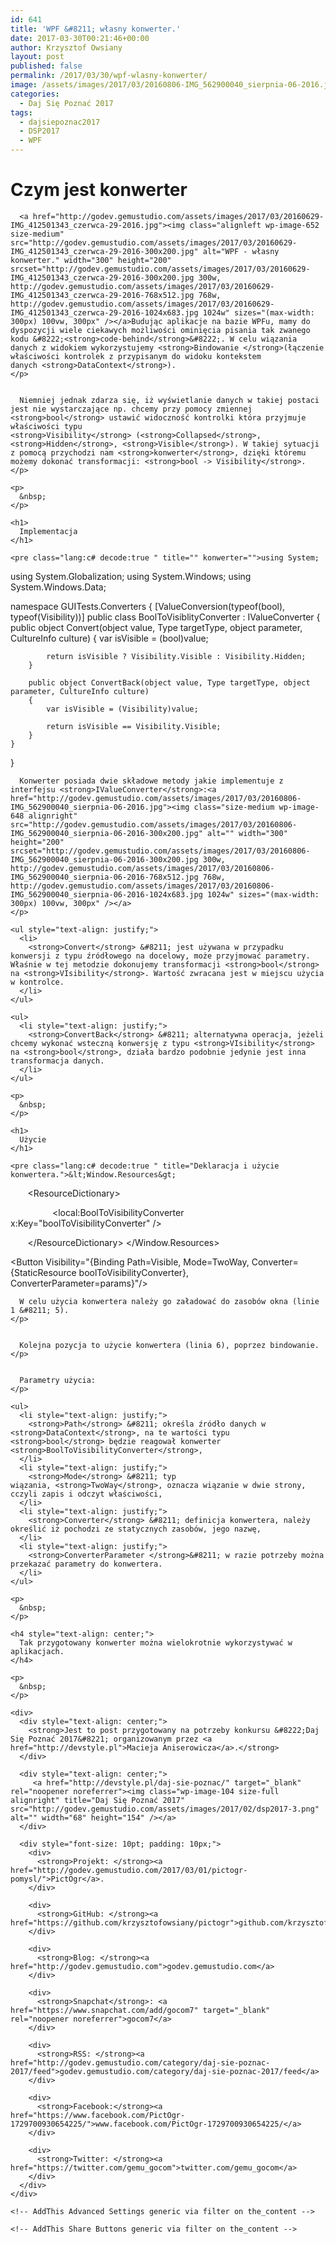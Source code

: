 ```yaml
---
id: 641
title: 'WPF &#8211; własny konwerter.'
date: 2017-03-30T00:21:46+00:00
author: Krzysztof Owsiany
layout: post
published: false
permalink: /2017/03/30/wpf-wlasny-konwerter/
image: /assets/images/2017/03/20160806-IMG_562900040_sierpnia-06-2016.jpg
categories:
  - Daj Się Poznać 2017
tags:
  - dajsiepoznac2017
  - DSP2017
  - WPF
---
```

<div id="dslc-theme-content">
  <div id="dslc-theme-content-inner">
    <h1>
      Czym jest konwerter
    </h1>
    

      <a href="http://godev.gemustudio.com/assets/images/2017/03/20160629-IMG_412501343_czerwca-29-2016.jpg"><img class="alignleft wp-image-652 size-medium" src="http://godev.gemustudio.com/assets/images/2017/03/20160629-IMG_412501343_czerwca-29-2016-300x200.jpg" alt="WPF - własny konwerter." width="300" height="200" srcset="http://godev.gemustudio.com/assets/images/2017/03/20160629-IMG_412501343_czerwca-29-2016-300x200.jpg 300w, http://godev.gemustudio.com/assets/images/2017/03/20160629-IMG_412501343_czerwca-29-2016-768x512.jpg 768w, http://godev.gemustudio.com/assets/images/2017/03/20160629-IMG_412501343_czerwca-29-2016-1024x683.jpg 1024w" sizes="(max-width: 300px) 100vw, 300px" /></a>Budując aplikacje na bazie WPFu, mamy do dyspozycji wiele ciekawych możliwości ominięcia pisania tak zwanego kodu &#8222;<strong>code-behind</strong>&#8222;. W celu wiązania danych z widokiem wykorzystujemy <strong>Bindowanie </strong>(łączenie właściwości kontrolek z przypisanym do widoku kontekstem danych <strong>DataContext</strong>).
    </p>
    

      Niemniej jednak zdarza się, iż wyświetlanie danych w takiej postaci jest nie wystarczające np. chcemy przy pomocy zmiennej <strong>bool</strong> ustawić widoczność kontrolki która przyjmuje właściwości typu <strong>Visibility</strong> (<strong>Collapsed</strong>, <strong>Hidden</strong>, <strong>Visible</strong>). W takiej sytuacji z pomocą przychodzi nam <strong>konwerter</strong>, dzięki któremu możemy dokonać transformacji: <strong>bool -> Visibility</strong>.
    </p>
    
    <p>
      &nbsp;
    </p>
    
    <h1>
      Implementacja
    </h1>
    
    <pre class="lang:c# decode:true " title="" konwerter="">using System;
using System.Globalization;
using System.Windows;
using System.Windows.Data;

namespace GUITests.Converters
{
	[ValueConversion(typeof(bool), typeof(Visibility))]
	public class BoolToVisiblityConverter : IValueConverter
	{
		public object Convert(object value, Type targetType, object parameter, CultureInfo culture)
		{
			var isVisible = (bool)value;

			return isVisible ? Visibility.Visible : Visibility.Hidden;
		}

		public object ConvertBack(object value, Type targetType, object parameter, CultureInfo culture)
		{
			var isVisible = (Visibility)value;

			return isVisible == Visibility.Visible;
		}
	}
}</pre>
    

      Konwerter posiada dwie składowe metody jakie implementuje z interfejsu <strong>IValueConverter</strong>:<a href="http://godev.gemustudio.com/assets/images/2017/03/20160806-IMG_562900040_sierpnia-06-2016.jpg"><img class="size-medium wp-image-648 alignright" src="http://godev.gemustudio.com/assets/images/2017/03/20160806-IMG_562900040_sierpnia-06-2016-300x200.jpg" alt="" width="300" height="200" srcset="http://godev.gemustudio.com/assets/images/2017/03/20160806-IMG_562900040_sierpnia-06-2016-300x200.jpg 300w, http://godev.gemustudio.com/assets/images/2017/03/20160806-IMG_562900040_sierpnia-06-2016-768x512.jpg 768w, http://godev.gemustudio.com/assets/images/2017/03/20160806-IMG_562900040_sierpnia-06-2016-1024x683.jpg 1024w" sizes="(max-width: 300px) 100vw, 300px" /></a>
    </p>
    
    <ul style="text-align: justify;">
      <li>
        <strong>Convert</strong> &#8211; jest używana w przypadku konwersji z typu źródłowego na docelowy, może przyjmować parametry. Właśnie w tej metodzie dokonujemy transformacji <strong>bool</strong> na <strong>VIsibility</strong>. Wartość zwracana jest w miejscu użycia w kontrolce.
      </li>
    </ul>
    
    <ul>
      <li style="text-align: justify;">
        <strong>ConvertBack</strong> &#8211; alternatywna operacja, jeżeli chcemy wykonać wsteczną konwersję z typu <strong>VIsibility</strong> na <strong>bool</strong>, działa bardzo podobnie jedynie jest inna transformacja danych.
      </li>
    </ul>
    
    <p>
      &nbsp;
    </p>
    
    <h1>
      Użycie
    </h1>
    
    <pre class="lang:c# decode:true " title="Deklaracja i użycie konwertera.">&lt;Window.Resources&gt;

       &lt;ResourceDictionary&gt;

                 &lt;local:BoolToVisibilityConverter x:Key="boolToVisibilityConverter" /&gt;

       &lt;/ResourceDictionary&gt;
&lt;/Window.Resources&gt;

&lt;Button Visibility="{Binding Path=Visible, Mode=TwoWay, Converter={StaticResource boolToVisibilityConverter}, ConverterParameter=params}"/&gt;</pre>
    

      W celu użycia konwertera należy go załadować do zasobów okna (linie 1 &#8211; 5).
    </p>
    

      Kolejna pozycja to użycie konwertera (linia 6), poprzez bindowanie.
    </p>
    

      Parametry użycia:
    </p>
    
    <ul>
      <li style="text-align: justify;">
        <strong>Path</strong> &#8211; określa źródło danych w <strong>DataContext</strong>, na te wartości typu <strong>bool</strong> będzie reagował konwerter <strong>BoolToVisibilityConverter</strong>,
      </li>
      <li style="text-align: justify;">
        <strong>Mode</strong> &#8211; typ wiązania, <strong>TwoWay</strong>, oznacza wiązanie w dwie strony, cczyli zapis i odczyt właściwości,
      </li>
      <li style="text-align: justify;">
        <strong>Converter</strong> &#8211; definicja konwertera, należy określić iż pochodzi ze statycznych zasobów, jego nazwę,
      </li>
      <li style="text-align: justify;">
        <strong>ConverterParameter </strong>&#8211; w razie potrzeby można przekazać parametry do konwertera.
      </li>
    </ul>
    
    <p>
      &nbsp;
    </p>
    
    <h4 style="text-align: center;">
      Tak przygotowany konwerter można wielokrotnie wykorzystywać w aplikacjach.
    </h4>
    
    <p>
      &nbsp;
    </p>
    
    <div>
      <div style="text-align: center;">
        <strong>Jest to post przygotowany na potrzeby konkursu &#8222;Daj Się Poznać 2017&#8221; organizowanym przez <a href="http://devstyle.pl">Macieja Aniserowicza</a>.</strong>
      </div>
      
      <div style="text-align: center;">
         <a href="http://devstyle.pl/daj-sie-poznac/" target="_blank" rel="noopener noreferrer"><img class="wp-image-104 size-full alignright" title="Daj Się Poznać 2017" src="http://godev.gemustudio.com/assets/images/2017/02/dsp2017-3.png" alt="" width="68" height="154" /></a>
      </div>
      
      <div style="font-size: 10pt; padding: 10px;">
        <div>
          <strong>Projekt: </strong><a href="http://godev.gemustudio.com/2017/03/01/pictogr-pomysl/">PictOgr</a>.
        </div>
        
        <div>
          <strong>GitHub: </strong><a href="https://github.com/krzysztofowsiany/pictogr">github.com/krzysztofowsiany/pictogr</a>
        </div>
        
        <div>
          <strong>Blog: </strong><a href="http://godev.gemustudio.com">godev.gemustudio.com</a>
        </div>
        
        <div>
          <strong>Snapchat</strong>: <a href="https://www.snapchat.com/add/gocom7" target="_blank" rel="noopener noreferrer">gocom7</a>
        </div>
        
        <div>
          <strong>RSS: </strong><a href="http://godev.gemustudio.com/category/daj-sie-poznac-2017/feed">godev.gemustudio.com/category/daj-sie-poznac-2017/feed</a>
        </div>
        
        <div>
          <strong>Facebook:</strong><a href="https://www.facebook.com/PictOgr-1729700930654225/">www.facebook.com/PictOgr-1729700930654225/</a>
        </div>
        
        <div>
          <strong>Twitter: </strong><a href="https://twitter.com/gemu_gocom">twitter.com/gemu_gocom</a>
        </div>
      </div>
    </div>
    
    <!-- AddThis Advanced Settings generic via filter on the_content -->
    
    <!-- AddThis Share Buttons generic via filter on the_content -->
  </div>
</div>